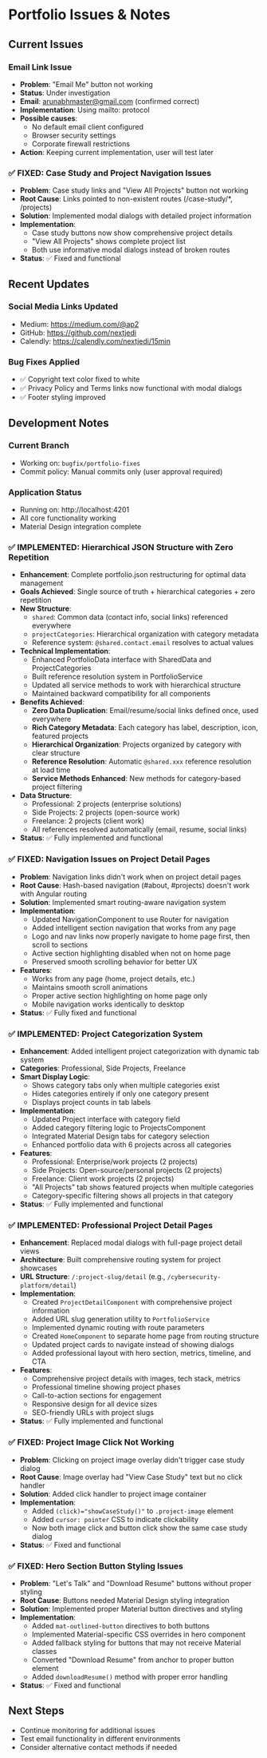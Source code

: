# Portfolio Issues & Notes

## Current Issues

### Email Link Issue
- **Problem**: "Email Me" button not working
- **Status**: Under investigation
- **Email**: arunabhmaster@gmail.com (confirmed correct)
- **Implementation**: Using mailto: protocol
- **Possible causes**:
  - No default email client configured
  - Browser security settings
  - Corporate firewall restrictions
- **Action**: Keeping current implementation, user will test later

### ✅ FIXED: Case Study and Project Navigation Issues  
- **Problem**: Case study links and "View All Projects" button not working
- **Root Cause**: Links pointed to non-existent routes (/case-study/*, /projects)
- **Solution**: Implemented modal dialogs with detailed project information
- **Implementation**:
  - Case study buttons now show comprehensive project details
  - "View All Projects" shows complete project list
  - Both use informative modal dialogs instead of broken routes
- **Status**: ✅ Fixed and functional

## Recent Updates

### Social Media Links Updated
- Medium: https://medium.com/@ap2
- GitHub: https://github.com/nextjedi  
- Calendly: https://calendly.com/nextjedi/15min

### Bug Fixes Applied
- ✅ Copyright text color fixed to white
- ✅ Privacy Policy and Terms links now functional with modal dialogs
- ✅ Footer styling improved

## Development Notes

### Current Branch
- Working on: `bugfix/portfolio-fixes`
- Commit policy: Manual commits only (user approval required)

### Application Status
- Running on: http://localhost:4201
- All core functionality working
- Material Design integration complete

### ✅ IMPLEMENTED: Hierarchical JSON Structure with Zero Repetition
- **Enhancement**: Complete portfolio.json restructuring for optimal data management
- **Goals Achieved**: Single source of truth + hierarchical categories + zero repetition
- **New Structure**:
  - `shared`: Common data (contact info, social links) referenced everywhere
  - `projectCategories`: Hierarchical organization with category metadata
  - Reference system: `@shared.contact.email` resolves to actual values
- **Technical Implementation**:
  - Enhanced PortfolioData interface with SharedData and ProjectCategories
  - Built reference resolution system in PortfolioService
  - Updated all service methods to work with hierarchical structure
  - Maintained backward compatibility for all components
- **Benefits Achieved**:
  - **Zero Data Duplication**: Email/resume/social links defined once, used everywhere
  - **Rich Category Metadata**: Each category has label, description, icon, featured projects
  - **Hierarchical Organization**: Projects organized by category with clear structure
  - **Reference Resolution**: Automatic `@shared.xxx` reference resolution at load time
  - **Service Methods Enhanced**: New methods for category-based project filtering
- **Data Structure**:
  - Professional: 2 projects (enterprise solutions)
  - Side Projects: 2 projects (open-source work)
  - Freelance: 2 projects (client work)
  - All references resolved automatically (email, resume, social links)
- **Status**: ✅ Fully implemented and functional

### ✅ FIXED: Navigation Issues on Project Detail Pages
- **Problem**: Navigation links didn't work when on project detail pages
- **Root Cause**: Hash-based navigation (#about, #projects) doesn't work with Angular routing
- **Solution**: Implemented smart routing-aware navigation system
- **Implementation**:
  - Updated NavigationComponent to use Router for navigation
  - Added intelligent section navigation that works from any page
  - Logo and nav links now properly navigate to home page first, then scroll to sections
  - Active section highlighting disabled when not on home page
  - Preserved smooth scrolling behavior for better UX
- **Features**:
  - Works from any page (home, project details, etc.)
  - Maintains smooth scroll animations
  - Proper active section highlighting on home page only
  - Mobile navigation works identically to desktop
- **Status**: ✅ Fully fixed and functional

### ✅ IMPLEMENTED: Project Categorization System
- **Enhancement**: Added intelligent project categorization with dynamic tab system
- **Categories**: Professional, Side Projects, Freelance
- **Smart Display Logic**: 
  - Shows category tabs only when multiple categories exist
  - Hides categories entirely if only one category present
  - Displays project counts in tab labels
- **Implementation**:
  - Updated Project interface with category field
  - Added category filtering logic to ProjectsComponent
  - Integrated Material Design tabs for category selection
  - Enhanced portfolio data with 6 projects across all categories
- **Features**:
  - Professional: Enterprise/work projects (2 projects)
  - Side Projects: Open-source/personal projects (2 projects)  
  - Freelance: Client work projects (2 projects)
  - "All Projects" tab shows featured projects when multiple categories
  - Category-specific filtering shows all projects in that category
- **Status**: ✅ Fully implemented and functional

### ✅ IMPLEMENTED: Professional Project Detail Pages
- **Enhancement**: Replaced modal dialogs with full-page project detail views
- **Architecture**: Built comprehensive routing system for project showcases
- **URL Structure**: `/:project-slug/detail` (e.g., `/cybersecurity-platform/detail`)
- **Implementation**:
  - Created `ProjectDetailComponent` with comprehensive project information
  - Added URL slug generation utility to `PortfolioService`
  - Implemented dynamic routing with route parameters
  - Created `HomeComponent` to separate home page from routing structure
  - Updated project cards to navigate instead of showing dialogs
  - Added professional layout with hero section, metrics, timeline, and CTA
- **Features**:
  - Comprehensive project details with images, tech stack, metrics
  - Professional timeline showing project phases
  - Call-to-action sections for engagement
  - Responsive design for all device sizes
  - SEO-friendly URLs with project slugs
- **Status**: ✅ Fully implemented and functional

### ✅ FIXED: Project Image Click Not Working
- **Problem**: Clicking on project image overlay didn't trigger case study dialog
- **Root Cause**: Image overlay had "View Case Study" text but no click handler
- **Solution**: Added click handler to project image container
- **Implementation**:
  - Added `(click)="showCaseStudy()"` to `.project-image` element
  - Added `cursor: pointer` CSS to indicate clickability
  - Now both image click and button click show the same case study dialog
- **Status**: ✅ Fixed and functional

### ✅ FIXED: Hero Section Button Styling Issues
- **Problem**: "Let's Talk" and "Download Resume" buttons without proper styling
- **Root Cause**: Buttons needed Material Design styling integration
- **Solution**: Implemented proper Material button directives and styling
- **Implementation**:
  - Added `mat-outlined-button` directives to both buttons
  - Implemented Material-specific CSS overrides in hero component
  - Added fallback styling for buttons that may not receive Material classes
  - Converted "Download Resume" from anchor to proper button element
  - Added `downloadResume()` method with proper error handling
- **Status**: ✅ Fixed and functional

## Next Steps
- Continue monitoring for additional issues
- Test email functionality in different environments
- Consider alternative contact methods if needed